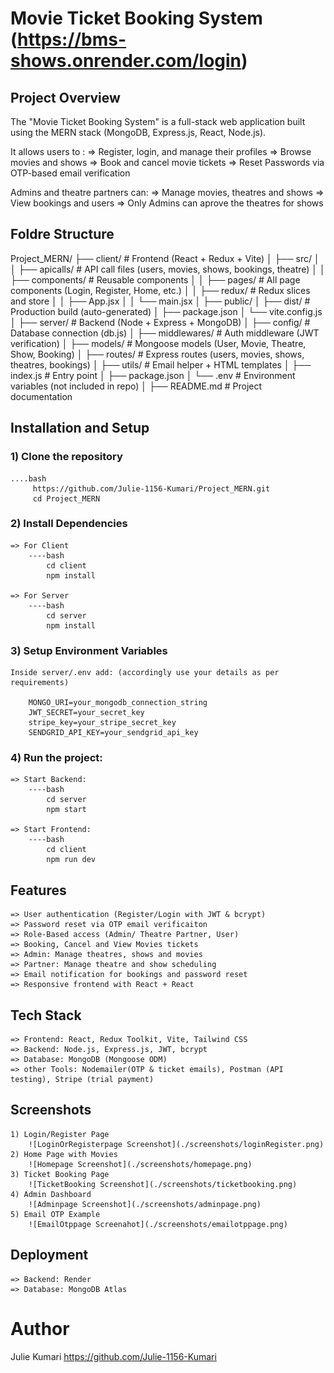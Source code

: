 # Movie Ticket Booking System  (https://bms-shows.onrender.com/login)

## Project Overview

The "Movie Ticket Booking System" is a full-stack web application built using the MERN stack (MongoDB, Express.js, React, Node.js).

It allows users to :
=> Register, login, and manage their profiles
=> Browse movies and shows
=> Book and cancel movie tickets
=> Reset Passwords via OTP-based email verification

Admins and theatre partners can:
=> Manage movies, theatres and shows
=> View bookings and users
=> Only Admins can aprove the theatres for shows

## Foldre Structure

Project_MERN/
├── client/ # Frontend (React + Redux + Vite)
│ ├── src/
│ │ ├── apicalls/ # API call files (users, movies, shows, bookings, theatre)
│ │ ├── components/ # Reusable components
│ │ ├── pages/ # All page components (Login, Register, Home, etc.)
│ │ ├── redux/ # Redux slices and store
│ │ ├── App.jsx
│ │ └── main.jsx
│ ├── public/
│ ├── dist/ # Production build (auto-generated)
│ ├── package.json
│ └── vite.config.js
│
├── server/ # Backend (Node + Express + MongoDB)
│ ├── config/ # Database connection (db.js)
│ ├── middlewares/ # Auth middleware (JWT verification)
│ ├── models/ # Mongoose models (User, Movie, Theatre, Show, Booking)
│ ├── routes/ # Express routes (users, movies, shows, theatres, bookings)
│ ├── utils/ # Email helper + HTML templates
│ ├── index.js # Entry point
│ ├── package.json
│ └── .env # Environment variables (not included in repo)
│
├── README.md # Project documentation


## Installation and Setup

### 1) Clone the repository
    ....bash
         https://github.com/Julie-1156-Kumari/Project_MERN.git
         cd Project_MERN

### 2) Install Dependencies
    => For Client
        ----bash
            cd client
            npm install

    => For Server
        ----bash
            cd server
            npm install

### 3) Setup Environment Variables
    Inside server/.env add: (accordingly use your details as per requirements)
     
        MONGO_URI=your_mongodb_connection_string
        JWT_SECRET=your_secret_key
        stripe_key=your_stripe_secret_key
        SENDGRID_API_KEY=your_sendgrid_api_key

### 4) Run the project:
    => Start Backend:
        ----bash
            cd server
            npm start
    
    => Start Frontend:
        ----bash
            cd client
            npm run dev

## Features
    => User authentication (Register/Login with JWT & bcrypt)
    => Password reset via OTP email verificaiton
    => Role-Based access (Admin/ Theatre Partner, User)
    => Booking, Cancel and View Movies tickets
    => Admin: Manage theatres, shows and movies
    => Partner: Manage theatre and show scheduling
    => Email notification for bookings and password reset 
    => Responsive frontend with React + React

## Tech Stack
    => Frontend: React, Redux Toolkit, Vite, Tailwind CSS
    => Backend: Node.js, Express.js, JWT, bcrypt
    => Database: MongoDB (Mongoose ODM)
    => other Tools: Nodemailer(OTP & ticket emails), Postman (API testing), Stripe (trial payment)

## Screenshots
    1) Login/Register Page
        ![LoginOrRegisterpage Screenshot](./screenshots/loginRegister.png)
    2) Home Page with Movies
        ![Homepage Screenshot](./screenshots/homepage.png)
    3) Ticket Booking Page
        ![TicketBooking Screenshot](./screenshots/ticketbooking.png)
    4) Admin Dashboard
        ![Adminpage Screenshot](./screenshots/adminpage.png)
    5) Email OTP Example
        ![EmailOtppage Screenahot](./screenshots/emailotppage.png)

## Deployment
    => Backend: Render
    => Database: MongoDB Atlas


# Author
Julie Kumari
https://github.com/Julie-1156-Kumari

